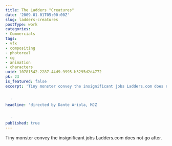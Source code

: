 ```yaml
---
title: The Ladders "Creatures"
date: '2009-01-01T05:00:00Z'
slug: ladders-creatures
postType: work
categories:
- Commercials
tags:
- vfx
- compositing
- photoreal
- cg
- animation
- characters
uuid: 10781542-2287-44d9-9995-b3295d2d4772
pk: 23
is_featured: false
excerpt: 'Tiny monster convey the insignificant jobs Ladders.com does not go after.


  '
headline: 'directed by Dante Ariola, MJZ


  '
published: true
---
```

Tiny monster convey the insignificant jobs Ladders.com does not go after.


